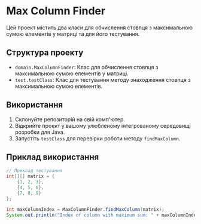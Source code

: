 # Max Column Finder

Цей проект містить два класи для обчислення стовпця з максимальною сумою елементів у матриці та для його тестування.

## Структура проекту

- `domain.MaxColumnFinder`: Клас для обчислення стовпця з максимальною сумою елементів у матриці.
- `test.testClass`: Клас для тестування методу знаходження стовпця з максимальною сумою елементів.

## Використання

1. Склонуйте репозиторій на свій комп'ютер.
2. Відкрийте проект у вашому улюбленому інтегрованому середовищі розробки для Java.
3. Запустіть `testClass` для перевірки роботи методу `findMaxColumn`.

## Приклад використання

```java
// Приклад тестування
int[][] matrix = {
    {1, 2, 3},
    {4, 5, 6},
    {7, 8, 9}
};

int maxColumnIndex = MaxColumnFinder.findMaxColumn(matrix);
System.out.println("Index of column with maximum sum: " + maxColumnIndex);
